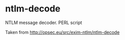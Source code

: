 ntlm-decode
===========

NTLM message decoder. PERL script

Taken from http://opsec.eu/src/exim-ntlm/ntlm-decode
